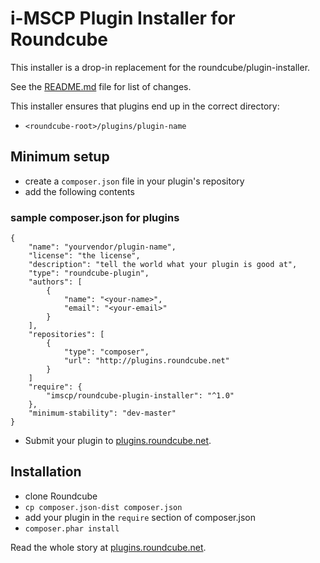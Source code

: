 # i-MSCP Plugin Installer for Roundcube

This installer is a drop-in replacement for the roundcube/plugin-installer.

See the [README.md](README.md) file for list of changes.

This installer ensures that plugins end up in the correct directory:

 * `<roundcube-root>/plugins/plugin-name`

## Minimum setup

 * create a `composer.json` file in your plugin's repository
 * add the following contents

### sample composer.json for plugins

    {
        "name": "yourvendor/plugin-name",
        "license": "the license",
        "description": "tell the world what your plugin is good at",
        "type": "roundcube-plugin",
        "authors": [
            {
                "name": "<your-name>",
                "email": "<your-email>"
            }
        ],
        "repositories": [
            {
                "type": "composer",
                "url": "http://plugins.roundcube.net"
            }
        ]
        "require": {
            "imscp/roundcube-plugin-installer": "^1.0"
        },
        "minimum-stability": "dev-master"
    }

  * Submit your plugin to [plugins.roundcube.net](http://plugins.roundcube.net).

## Installation

 * clone Roundcube
 * `cp composer.json-dist composer.json`
 * add your plugin in the `require` section of composer.json
 * `composer.phar install`

Read the whole story at [plugins.roundcube.net](http://plugins.roundcube.net/about).
